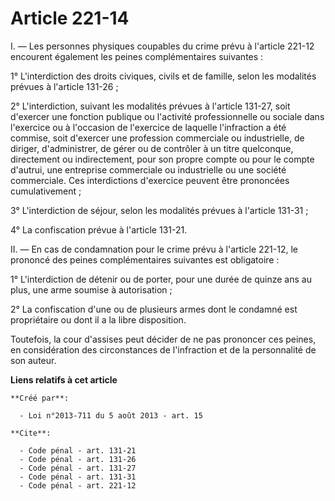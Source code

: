 # Article 221-14

I. ― Les personnes physiques coupables du crime prévu à l'article 221-12 encourent également les peines complémentaires
suivantes : 

1° L'interdiction des droits civiques, civils et de famille, selon les modalités prévues à l'article 131-26 ; 

2° L'interdiction, suivant les modalités prévues à l'article 131-27, soit d'exercer une fonction publique ou l'activité
professionnelle ou sociale dans l'exercice ou à l'occasion de l'exercice de laquelle l'infraction a été commise, soit
d'exercer une profession commerciale ou industrielle, de diriger, d'administrer, de gérer ou de contrôler à un titre
quelconque, directement ou indirectement, pour son propre compte ou pour le compte d'autrui, une entreprise commerciale ou
industrielle ou une société commerciale. Ces interdictions d'exercice peuvent être prononcées cumulativement ; 

3° L'interdiction de séjour, selon les modalités prévues à l'article 131-31 ; 

4° La confiscation prévue à l'article 131-21. 

II. ― En cas de condamnation pour le crime prévu à l'article 221-12, le prononcé des peines complémentaires suivantes est
obligatoire : 

1° L'interdiction de détenir ou de porter, pour une durée de quinze ans au plus, une arme soumise à autorisation ; 

2° La confiscation d'une ou de plusieurs armes dont le condamné est propriétaire ou dont il a la libre disposition. 

Toutefois, la cour d'assises peut décider de ne pas prononcer ces peines, en considération des circonstances de l'infraction
et de la personnalité de son auteur.

**Liens relatifs à cet article**

	**Créé par**:

	  - Loi n°2013-711 du 5 août 2013 - art. 15

	**Cite**:

	  - Code pénal - art. 131-21
	  - Code pénal - art. 131-26
	  - Code pénal - art. 131-27
	  - Code pénal - art. 131-31
	  - Code pénal - art. 221-12
